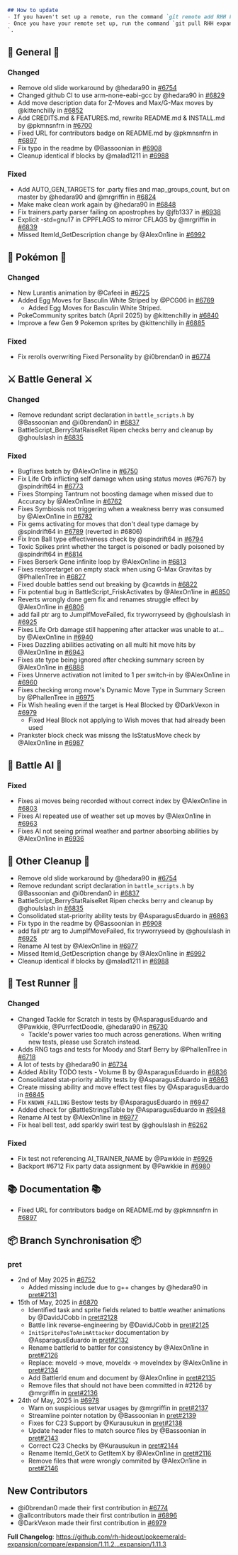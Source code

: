 ```md
## How to update
- If you haven't set up a remote, run the command `git remote add RHH https://github.com/rh-hideout/pokeemerald-expansion`.
- Once you have your remote set up, run the command `git pull RHH expansion/1.11.3
`.
```


## 🧬 General 🧬
### Changed
* Remove old slide workaround by @hedara90 in [#6754](https://github.com/rh-hideout/pokeemerald-expansion/pull/6754)
* Changed github CI to use arm-none-eabi-gcc by @hedara90 in [#6829](https://github.com/rh-hideout/pokeemerald-expansion/pull/6829)
* Add move description data for Z-Moves and Max/G-Max moves by @kittenchilly in [#6852](https://github.com/rh-hideout/pokeemerald-expansion/pull/6852)
* Add CREDITS.md & FEATURES.md, rewrite README.md & INSTALL.md by @pkmnsnfrn in [#6700](https://github.com/rh-hideout/pokeemerald-expansion/pull/6700)
* Fixed URL for contributors badge on README.md by @pkmnsnfrn in [#6897](https://github.com/rh-hideout/pokeemerald-expansion/pull/6897)
* Fix typo in the readme by @Bassoonian in [#6908](https://github.com/rh-hideout/pokeemerald-expansion/pull/6908)
* Cleanup identical if blocks by @malad1211 in [#6988](https://github.com/rh-hideout/pokeemerald-expansion/pull/6988)

### Fixed
* Add AUTO_GEN_TARGETS for .party files and map_groups_count, but on master by @hedara90 and @mrgriffin in [#6824](https://github.com/rh-hideout/pokeemerald-expansion/pull/6824)
* Make make clean work again by @hedara90 in [#6848](https://github.com/rh-hideout/pokeemerald-expansion/pull/6848)
* Fix trainers.party parser failing on apostrophes by @jfb1337 in [#6938](https://github.com/rh-hideout/pokeemerald-expansion/pull/6938)
* Explicit -std=gnu17 in CPPFLAGS to mirror CFLAGS by @mrgriffin in [#6839](https://github.com/rh-hideout/pokeemerald-expansion/pull/6839)
* Missed ItemId_GetDescription change by @AlexOn1ine in [#6992](https://github.com/rh-hideout/pokeemerald-expansion/pull/6992)

## 🐉 Pokémon 🐉
### Changed
* New Lurantis animation by @Cafeei in [#6725](https://github.com/rh-hideout/pokeemerald-expansion/pull/6725)
* Added Egg Moves for Basculin White Striped by @PCG06 in [#6769](https://github.com/rh-hideout/pokeemerald-expansion/pull/6769)
    - Added Egg Moves for Basculin White Striped.
* PokeCommunity sprites batch (April 2025) by @kittenchilly in [#6840](https://github.com/rh-hideout/pokeemerald-expansion/pull/6840)
* Improve a few Gen 9 Pokemon sprites by @kittenchilly in [#6885](https://github.com/rh-hideout/pokeemerald-expansion/pull/6885)

### Fixed
* Fix rerolls overwriting Fixed Personality by @i0brendan0 in [#6774](https://github.com/rh-hideout/pokeemerald-expansion/pull/6774)

## ⚔️ Battle General ⚔️
### Changed
* Remove redundant script declaration in `battle_scripts.h` by @Bassoonian and @i0brendan0 in [#6837](https://github.com/rh-hideout/pokeemerald-expansion/pull/6837)
* BattleScript_BerryStatRaiseRet Ripen checks berry and cleanup by @ghoulslash in [#6835](https://github.com/rh-hideout/pokeemerald-expansion/pull/6835)

### Fixed
* Bugfixes batch by @AlexOn1ine in [#6750](https://github.com/rh-hideout/pokeemerald-expansion/pull/6750)
* Fix Life Orb inflicting self damage when using status moves (#6767) by @spindrift64 in [#6773](https://github.com/rh-hideout/pokeemerald-expansion/pull/6773)
* Fixes Stomping Tantrum not boosting damage when missed due to Accuracy by @AlexOn1ine in [#6762](https://github.com/rh-hideout/pokeemerald-expansion/pull/6762)
* Fixes Symbiosis not triggering when a weakness berry was consumed by @AlexOn1ine in [#6782](https://github.com/rh-hideout/pokeemerald-expansion/pull/6782)
* Fix gems activating for moves that don't deal type damage by @spindrift64 in [#6789](https://github.com/rh-hideout/pokeemerald-expansion/pull/6789) (reverted in #6806)
* Fix Iron Ball type effectiveness check by @spindrift64 in [#6794](https://github.com/rh-hideout/pokeemerald-expansion/pull/6794)
* Toxic Spikes print whether the target is poisoned or badly poisoned by @spindrift64 in [#6814](https://github.com/rh-hideout/pokeemerald-expansion/pull/6814)
* Fixes Berserk Gene infinite loop by @AlexOn1ine in [#6813](https://github.com/rh-hideout/pokeemerald-expansion/pull/6813)
* Fixes restoretarget on empty stack when using G-Max Gravitas by @PhallenTree in [#6827](https://github.com/rh-hideout/pokeemerald-expansion/pull/6827)
* Fixed double battles send out breaking by @cawtds in [#6822](https://github.com/rh-hideout/pokeemerald-expansion/pull/6822)
* Fix potential bug in BattleScript_FriskActivates by @AlexOn1ine in [#6850](https://github.com/rh-hideout/pokeemerald-expansion/pull/6850)
* Reverts wrongly done gem fix and renames struggle effect by @AlexOn1ine in [#6806](https://github.com/rh-hideout/pokeemerald-expansion/pull/6806)
* add fail ptr arg to JumpIfMoveFailed, fix tryworryseed by @ghoulslash in [#6925](https://github.com/rh-hideout/pokeemerald-expansion/pull/6925)
* Fixes Life Orb damage still happening after attacker was unable to at… by @AlexOn1ine in [#6940](https://github.com/rh-hideout/pokeemerald-expansion/pull/6940)
* Fixes Dazzling abilities activating on all multi hit move hits by @AlexOn1ine in [#6943](https://github.com/rh-hideout/pokeemerald-expansion/pull/6943)
* Fixes ate type being ignored after checking summary screen by @AlexOn1ine in [#6888](https://github.com/rh-hideout/pokeemerald-expansion/pull/6888)
* Fixes Unnerve activation not limited to 1 per switch-in by @AlexOn1ine in [#6960](https://github.com/rh-hideout/pokeemerald-expansion/pull/6960)
* Fixes checking wrong move's Dynamic Move Type in Summary Screen by @PhallenTree in [#6975](https://github.com/rh-hideout/pokeemerald-expansion/pull/6975)
* Fix Wish healing even if the target is Heal Blocked by @DarkVexon in [#6979](https://github.com/rh-hideout/pokeemerald-expansion/pull/6979)
    - Fixed Heal Block not applying to Wish moves that had already been used
* Prankster block check was missng the IsStatusMove check by @AlexOn1ine in [#6987](https://github.com/rh-hideout/pokeemerald-expansion/pull/6987)

## 🤖 Battle AI 🤖
### Fixed
* Fixes ai moves being recorded without correct index by @AlexOn1ine in [#6803](https://github.com/rh-hideout/pokeemerald-expansion/pull/6803)
* Fixes AI repeated use of weather set up moves by @AlexOn1ine in [#6963](https://github.com/rh-hideout/pokeemerald-expansion/pull/6963)
* Fixes AI not seeing primal weather and partner absorbing abilities by @AlexOn1ine in [#6936](https://github.com/rh-hideout/pokeemerald-expansion/pull/6936)

## 🧹 Other Cleanup 🧹
* Remove old slide workaround by @hedara90 in [#6754](https://github.com/rh-hideout/pokeemerald-expansion/pull/6754)
* Remove redundant script declaration in `battle_scripts.h` by @Bassoonian and @i0brendan0 in [#6837](https://github.com/rh-hideout/pokeemerald-expansion/pull/6837)
* BattleScript_BerryStatRaiseRet Ripen checks berry and cleanup by @ghoulslash in [#6835](https://github.com/rh-hideout/pokeemerald-expansion/pull/6835)
* Consolidated stat-priority ability tests by @AsparagusEduardo in [#6863](https://github.com/rh-hideout/pokeemerald-expansion/pull/6863)
* Fix typo in the readme by @Bassoonian in [#6908](https://github.com/rh-hideout/pokeemerald-expansion/pull/6908)
* add fail ptr arg to JumpIfMoveFailed, fix tryworryseed by @ghoulslash in [#6925](https://github.com/rh-hideout/pokeemerald-expansion/pull/6925)
* Rename AI test by @AlexOn1ine in [#6977](https://github.com/rh-hideout/pokeemerald-expansion/pull/6977)
* Missed ItemId_GetDescription change by @AlexOn1ine in [#6992](https://github.com/rh-hideout/pokeemerald-expansion/pull/6992)
* Cleanup identical if blocks by @malad1211 in [#6988](https://github.com/rh-hideout/pokeemerald-expansion/pull/6988)

## 🧪 Test Runner 🧪
### Changed
* Changed Tackle for Scratch in tests by @AsparagusEduardo and @Pawkkie, @PurrfectDoodle, @hedara90 in [#6730](https://github.com/rh-hideout/pokeemerald-expansion/pull/6730)
    - Tackle's power varies too much across generations. When writing new tests, please use Scratch instead.
* Adds RNG tags and tests for Moody and Starf Berry by @PhallenTree in [#6718](https://github.com/rh-hideout/pokeemerald-expansion/pull/6718)
* A lot of tests by @hedara90 in [#6734](https://github.com/rh-hideout/pokeemerald-expansion/pull/6734)
* Added Ability TODO tests - Volume B by @AsparagusEduardo in [#6836](https://github.com/rh-hideout/pokeemerald-expansion/pull/6836)
* Consolidated stat-priority ability tests by @AsparagusEduardo in [#6863](https://github.com/rh-hideout/pokeemerald-expansion/pull/6863)
* Create missing ability and move effect test files by @AsparagusEduardo in [#6845](https://github.com/rh-hideout/pokeemerald-expansion/pull/6845)
* Fix `KNOWN_FAILING` Bestow tests by @AsparagusEduardo in [#6947](https://github.com/rh-hideout/pokeemerald-expansion/pull/6947)
* Added check for gBattleStringsTable by @AsparagusEduardo in [#6948](https://github.com/rh-hideout/pokeemerald-expansion/pull/6948)
* Rename AI test by @AlexOn1ine in [#6977](https://github.com/rh-hideout/pokeemerald-expansion/pull/6977)
* Fix heal bell test, add sparkly swirl test by @ghoulslash in [#6262](https://github.com/rh-hideout/pokeemerald-expansion/pull/6262)

### Fixed
* Fix test not referencing AI_TRAINER_NAME by @Pawkkie in [#6926](https://github.com/rh-hideout/pokeemerald-expansion/pull/6926)
* Backport #6712 Fix party data assignment by @Pawkkie in [#6980](https://github.com/rh-hideout/pokeemerald-expansion/pull/6980)

## 📚 Documentation 📚
* Fixed URL for contributors badge on README.md by @pkmnsnfrn in [#6897](https://github.com/rh-hideout/pokeemerald-expansion/pull/6897)

## 📦 Branch Synchronisation 📦
### pret
* 2nd of May 2025 in [#6752](https://github.com/rh-hideout/pokeemerald-expansion/pull/6752)
    * Added missing include due to g++ changes by @hedara90 in [pret#2131](https://github.com/pret/pokeemerald/pull/2131)
* 15th of May, 2025 in [#6870](https://github.com/rh-hideout/pokeemerald-expansion/pull/6870)
    * Identified task and sprite fields related to battle weather animations by @DavidJCobb in [pret#2128](https://github.com/pret/pokeemerald/pull/2128)
    * Battle link reverse-engineering by @DavidJCobb in [pret#2125](https://github.com/pret/pokeemerald/pull/2125)
    * `InitSpritePosToAnimAttacker` documentation by @AsparagusEduardo in [pret#2132](https://github.com/pret/pokeemerald/pull/2132)
    * Rename battlerId to battler for consistency by @AlexOn1ine in [pret#2126](https://github.com/pret/pokeemerald/pull/2126)
    * Replace: moveId -> move, moveIdx -> moveIndex by @AlexOn1ine in [pret#2134](https://github.com/pret/pokeemerald/pull/2134)
    * Add BattlerId enum and document by @AlexOn1ine in [pret#2135](https://github.com/pret/pokeemerald/pull/2135)
    * Remove files that should not have been committed in #2126 by @mrgriffin in [pret#2136](https://github.com/pret/pokeemerald/pull/2136)
* 24th of May, 2025 in [#6978](https://github.com/rh-hideout/pokeemerald-expansion/pull/6978)
    * Warn on suspicious setvar usages by @mrgriffin in [pret#2137](https://github.com/pret/pokeemerald/pull/2137)
    * Streamline pointer notation by @Bassoonian in [pret#2139](https://github.com/pret/pokeemerald/pull/2139)
    * Fixes for C23 Support by @Kurausukun in [pret#2138](https://github.com/pret/pokeemerald/pull/2138)
    * Update header files to match source files by @Bassoonian in [pret#2143](https://github.com/pret/pokeemerald/pull/2143)
    * Correct C23 Checks by @Kurausukun in [pret#2144](https://github.com/pret/pokeemerald/pull/2144)
    * Rename ItemId_GetX to GetItemX by @AlexOn1ine in [pret#2116](https://github.com/pret/pokeemerald/pull/2116)
    * Remove files that were wrongly commited by @AlexOn1ine in [pret#2146](https://github.com/pret/pokeemerald/pull/2146)

## New Contributors
* @i0brendan0 made their first contribution in [#6774](https://github.com/rh-hideout/pokeemerald-expansion/pull/6774)
* @allcontributors made their first contribution in [#6896](https://github.com/rh-hideout/pokeemerald-expansion/pull/6896)
* @DarkVexon made their first contribution in [#6979](https://github.com/rh-hideout/pokeemerald-expansion/pull/6979)

**Full Changelog**: https://github.com/rh-hideout/pokeemerald-expansion/compare/expansion/1.11.2...expansion/1.11.3


<!--Last PR: 6988-->
<!--Used to keep track of the last PR merged in case new ones come in before the changelog is done.-->
